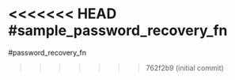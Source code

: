 <<<<<<< HEAD
#sample_password_recovery_fn
=======
#password_recovery_fn
>>>>>>> 762f2b9 (initial commit)
